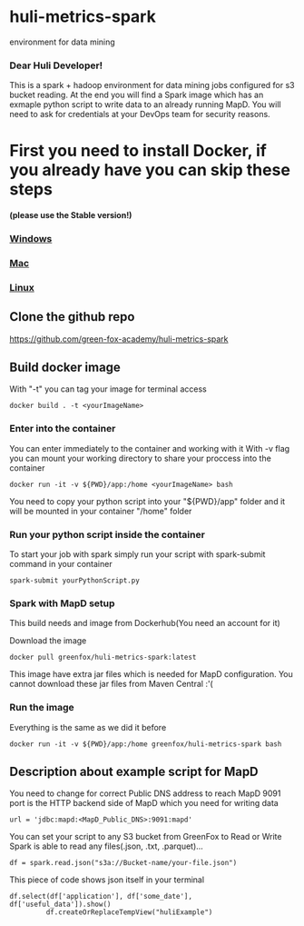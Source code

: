 # huli-metrics-spark
environment for data mining

### Dear Huli Developer!

This is a spark + hadoop environment for data mining jobs configured for s3 bucket reading.
At the end you will find a Spark image which has an exmaple python script to write data to an already running MapD.
You will need to ask for credentials at your DevOps team for security reasons.

# First you need to install Docker, if you already have you can skip these steps

#### (please use the Stable version!)

### [Windows](https://docs.docker.com/docker-for-windows/install/)

### [Mac](https://docs.docker.com/docker-for-mac/)

### [Linux](https://docs.docker.com/install/linux/docker-ce/ubuntu/)

## Clone the github repo

https://github.com/green-fox-academy/huli-metrics-spark

## Build docker image
With "-t" you can tag your image for terminal access

```
docker build . -t <yourImageName>
```

### Enter into the container
You can enter immediately to the container and working with it
With -v flag you can mount your working directory to share your proccess into the container

```
docker run -it -v ${PWD}/app:/home <yourImageName> bash
```
You need to copy your python script into your "${PWD}/app" folder and it will be mounted in your container "/home" folder

### Run your python script inside the container
To start your job with spark simply run your script with spark-submit command in your container

```
spark-submit yourPythonScript.py
```

### Spark with MapD setup 
This build needs and image from Dockerhub(You need an account for it)

Download the image

```
docker pull greenfox/huli-metrics-spark:latest
```

This image have extra jar files which is needed for MapD configuration.
You cannot download these jar files from Maven Central :'(

### Run the image 
Everything is the same as we did it before

```
docker run -it -v ${PWD}/app:/home greenfox/huli-metrics-spark bash
```

## Description about example script for MapD

You need to change for correct Public DNS address to reach MapD
9091 port is the HTTP backend side of MapD which you need for writing data

```
url = 'jdbc:mapd:<MapD_Public_DNS>:9091:mapd'
```

You can set your script to any S3 bucket from GreenFox to Read or Write 
Spark is able to read any files(.json, .txt, .parquet)...

```
df = spark.read.json("s3a://Bucket-name/your-file.json")
```

This piece of code shows json itself in your terminal

```
df.select(df['application'], df['some_date'], df['useful_data']).show()
         df.createOrReplaceTempView("huliExample")
```
